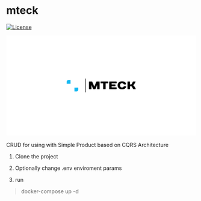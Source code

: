 # mteck

[![License](https://img.shields.io/badge/License-Apache_2.0-blue.svg)](https://opensource.org/licenses/Apache-2.0)

![This is an image](public/images/mteck.png)

CRUD for using with Simple Product based on CQRS Architecture

1) Clone the project

2) Optionally change .env enviroment params

3) run 
> docker-compose up -d



